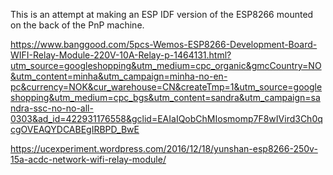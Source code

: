 This is an attempt at making an ESP IDF version of the ESP8266 mounted on the back of the PnP machine. 


https://www.banggood.com/5pcs-Wemos-ESP8266-Development-Board-WIFI-Relay-Module-220V-10A-Relay-p-1464131.html?utm_source=googleshopping&utm_medium=cpc_organic&gmcCountry=NO&utm_content=minha&utm_campaign=minha-no-en-pc&currency=NOK&cur_warehouse=CN&createTmp=1&utm_source=googleshopping&utm_medium=cpc_bgs&utm_content=sandra&utm_campaign=sandra-ssc-no-no-all-0303&ad_id=422931176558&gclid=EAIaIQobChMIosmomp7F8wIVird3Ch0qcgOVEAQYDCABEgIRBPD_BwE

https://ucexperiment.wordpress.com/2016/12/18/yunshan-esp8266-250v-15a-acdc-network-wifi-relay-module/
